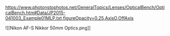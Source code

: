 https://www.photonstophotos.net/GeneralTopics/Lenses/OpticalBench/OpticalBench.htm#Data/JP2015-041003_Example01MLP.txt,figureOpacity=0.25,AxisO,OffAxis

![[Nikon AF-S Nikkor 50mm Optics.png]]